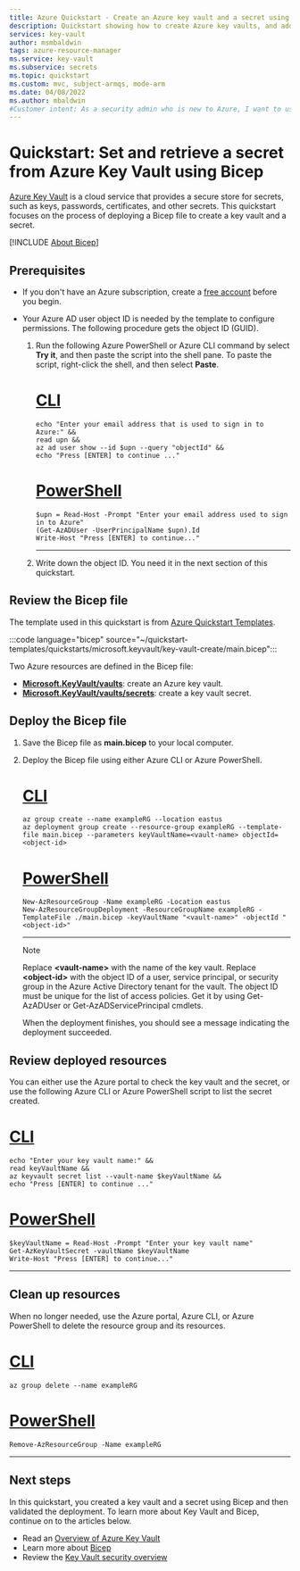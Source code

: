 ```yaml
---
title: Azure Quickstart - Create an Azure key vault and a secret using Bicep | Microsoft Docs
description: Quickstart showing how to create Azure key vaults, and add secrets to the vaults using Bicep.
services: key-vault
author: msmbaldwin
tags: azure-resource-manager
ms.service: key-vault
ms.subservice: secrets
ms.topic: quickstart
ms.custom: mvc, subject-armqs, mode-arm
ms.date: 04/08/2022
ms.author: mbaldwin
#Customer intent: As a security admin who is new to Azure, I want to use Key Vault to securely store keys and passwords in Azure.
---
```


# Quickstart: Set and retrieve a secret from Azure Key Vault using Bicep

[Azure Key Vault](../general/overview.md) is a cloud service that provides a secure store for secrets, such as keys, passwords, certificates, and other secrets. This quickstart focuses on the process of deploying a Bicep file to create a key vault and a secret.

[!INCLUDE [About Bicep](../../../includes/resource-manager-quickstart-bicep-introduction.md)]

## Prerequisites

* If you don't have an Azure subscription, create a [free account](https://azure.microsoft.com/free/?WT.mc_id=A261C142F) before you begin.

* Your Azure AD user object ID is needed by the template to configure permissions. The following procedure gets the object ID (GUID).

    1. Run the following Azure PowerShell or Azure CLI command by select **Try it**, and then paste the script into the shell pane. To paste the script, right-click the shell, and then select **Paste**.

        # [CLI](#tab/CLI)
        ```azurecli-interactive
        echo "Enter your email address that is used to sign in to Azure:" &&
        read upn &&
        az ad user show --id $upn --query "objectId" &&
        echo "Press [ENTER] to continue ..."
        ```

        # [PowerShell](#tab/PowerShell)
        ```azurepowershell-interactive
        $upn = Read-Host -Prompt "Enter your email address used to sign in to Azure"
        (Get-AzADUser -UserPrincipalName $upn).Id
        Write-Host "Press [ENTER] to continue..."
        ```

        ---

    2. Write down the object ID. You need it in the next section of this quickstart.

## Review the Bicep file

The template used in this quickstart is from [Azure Quickstart Templates](https://azure.microsoft.com/resources/templates/key-vault-create/).

:::code language="bicep" source="~/quickstart-templates/quickstarts/microsoft.keyvault/key-vault-create/main.bicep":::

Two Azure resources are defined in the Bicep file:

* [**Microsoft.KeyVault/vaults**](/azure/templates/microsoft.keyvault/vaults): create an Azure key vault.
* [**Microsoft.KeyVault/vaults/secrets**](/azure/templates/microsoft.keyvault/vaults/secrets): create a key vault secret.

## Deploy the Bicep file

1. Save the Bicep file as **main.bicep** to your local computer.
1. Deploy the Bicep file using either Azure CLI or Azure PowerShell.

    # [CLI](#tab/CLI)

    ```azurecli
    az group create --name exampleRG --location eastus
    az deployment group create --resource-group exampleRG --template-file main.bicep --parameters keyVaultName=<vault-name> objectId=<object-id>
    ```

    # [PowerShell](#tab/PowerShell)

    ```azurepowershell
    New-AzResourceGroup -Name exampleRG -Location eastus
    New-AzResourceGroupDeployment -ResourceGroupName exampleRG -TemplateFile ./main.bicep -keyVaultName "<vault-name>" -objectId "<object-id>"
    ```

    ---

    > [!NOTE]
    > Replace **\<vault-name\>** with the name of the key vault. Replace **\<object-id\>** with the object ID of a user, service principal, or security group in the Azure Active Directory tenant for the vault. The object ID must be unique for the list of access policies. Get it by using Get-AzADUser or Get-AzADServicePrincipal cmdlets.

    When the deployment finishes, you should see a message indicating the deployment succeeded.

## Review deployed resources

You can either use the Azure portal to check the key vault and the secret, or use the following Azure CLI or Azure PowerShell script to list the secret created.

# [CLI](#tab/CLI)

```azurecli-interactive
echo "Enter your key vault name:" &&
read keyVaultName &&
az keyvault secret list --vault-name $keyVaultName &&
echo "Press [ENTER] to continue ..."
```

# [PowerShell](#tab/PowerShell)

```azurepowershell-interactive
$keyVaultName = Read-Host -Prompt "Enter your key vault name"
Get-AzKeyVaultSecret -vaultName $keyVaultName
Write-Host "Press [ENTER] to continue..."
```

---

## Clean up resources

When no longer needed, use the Azure portal, Azure CLI, or Azure PowerShell to delete the resource group and its resources.

# [CLI](#tab/CLI)

```azurecli-interactive
az group delete --name exampleRG
```

# [PowerShell](#tab/PowerShell)

```azurepowershell-interactive
Remove-AzResourceGroup -Name exampleRG
```

---

## Next steps

In this quickstart, you created a key vault and a secret using Bicep and then validated the deployment. To learn more about Key Vault and Bicep, continue on to the articles below.

- Read an [Overview of Azure Key Vault](../general/overview.md)
- Learn more about [Bicep](../../azure-resource-manager/bicep/overview.md)
- Review the [Key Vault security overview](../general/security-features.md)
